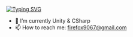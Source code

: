 [![Typing SVG](https://readme-typing-svg.demolab.com?font=Roboto+Mono&pause=1000&color=FF8B36&width=435&lines=Hi%2C+there+%F0%9F%98%8A)](https://git.io/typing-svg)


- 🌱 I’m currently Unity & CSharp
- 📫 How to reach me: firefox9067@gmail.com
